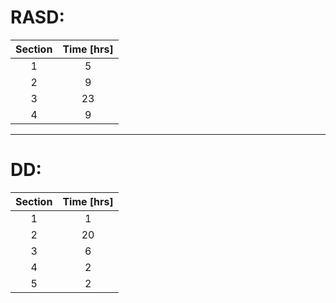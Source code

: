 # RASD:

| Section | Time [hrs] |
|:-------:|:----------:|
| 1 | 5 |
| 2 | 9 |
| 3 | 23 |
| 4 | 9 |

---

# DD:

| Section | Time [hrs] |
|:-------:|:----------:|
| 1 | 1 |
| 2 | 20 |
| 3 | 6 |
| 4 | 2 |
| 5 | 2 |